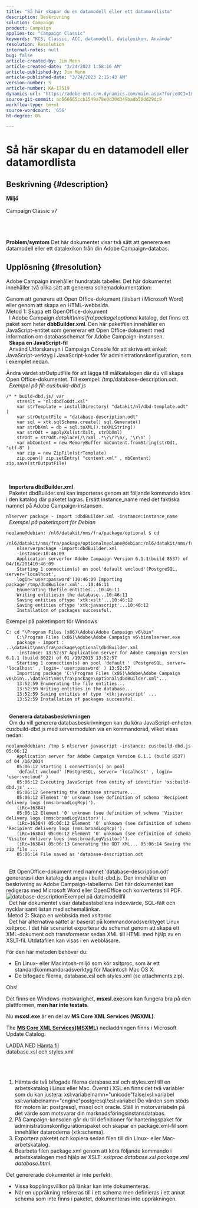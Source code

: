 ```yaml
---
title: "Så här skapar du en datamodell eller ett datamordlista"
description: Beskrivning
solution: Campaign
product: Campaign
applies-to: "Campaign Classic"
keywords: "KCS, Classic, ACC, datamodell, datalexikon, Använda"
resolution: Resolution
internal-notes: null
bug: false
article-created-by: Jim Menn
article-created-date: "3/24/2023 1:58:16 AM"
article-published-by: Jim Menn
article-published-date: "3/24/2023 2:15:43 AM"
version-number: 5
article-number: KA-17519
dynamics-url: "https://adobe-ent.crm.dynamics.com/main.aspx?forceUCI=1&pagetype=entityrecord&etn=knowledgearticle&id=42e0f551-e7c9-ed11-b597-6045bd0061cb"
source-git-commit: ac666665ccb1549a78e0d30d349badb50dd29dc9
workflow-type: tm+mt
source-wordcount: '656'
ht-degree: 0%

---
```


# Så här skapar du en datamodell eller datamordlista

## Beskrivning {#description}

<b>Miljö</b><br><br>Campaign Classic v7<br><br> <br><br><br><b>Problem/symtom</b>
Det här dokumentet visar två sätt att generera en datamodell eller ett datalexikon från din Adobe Campaign-databas.


## Upplösning {#resolution}


Adobe Campaign innehåller hundratals tabeller. Det här dokumentet innehåller två olika sätt att generera schemadokumentation:

Genom att generera ett Open Office-dokument (läsbart i Microsoft Word) eller genom att skapa en HTML-webbsida.
<br>Metod 1: Skapa ett OpenOffice-dokument<br> 
I Adobe Campaign *datakit\nms\fra\package\optional* katalog, det finns ett paket som heter <b>dbbBuilder.xml</b>. Den här paketfilen innehåller en JavaScript-entitet som genererar ett Open Office-dokument med information om databasschemat för Adobe Campaign-instansen.
<br> 
<b>Skapa en JavaScript-fil</b>
<br> 
Använd Utforskarvyn i Campaign Console för att skriva ett enkelt JavaScript-verktyg i JavaScript-koder för administrationskonfiguration, som i exemplet nedan.

Ändra värdet strOutputFile för att lägga till målkatalogen där du vill skapa Open Office-dokumentet. Till exempel: /tmp/database-description.odt.
<br> 
*Exempel på fil: cus:build-dbd.js*


```
/* * build-dbd.js/ var 
    strXslt = "nl:dbdToOdt.xsl" 
    var strTemplate = installDirectory( "datakit/nl/dbd-template.odt" ) 
    var strOutputFile = "database-description.odt" 
    var sql = xtk.sqlSchema.create() sql.Generate() 
    var strDbXml = db = sql.toXML().toXMLString() 
    var strOdt = applyXsl(strXslt, strDbXml) 
    strOdt = strOdt.replace(/\?xml .*\?\r?\n/, '\r\n' ) 
    var mbContent = new MemoryBuffer mbContent.fromString(strOdt, "utf-8" ) 
    var zip = new ZipFile(strTemplate) 
    zip.open() zip.setEntry( "content.xml" , mbContent) zip.save(strOutputFile)
```

<br> <br> 
<b>Importera dbdBuilder.xml</b>
<br> 
Paketet dbdBuilder.xml kan importeras genom att följande kommando körs i den katalog där paketet lagras. Ersätt instance_name med det faktiska namnet på Adobe Campaign-instansen.

`nlserver package - import :dbdBuilder.xml -instance:instance_name`
<br> 
*Exempel på paketimport för Debian*


```
neolane@debian: /nl6/datakit/nms/fra/package/optional $ cd 
    /nl6/datakit/nms/fra/package/optionalneolane@debian:/nl6/datakit/nms/fra/package/optional$ 
    nlserverpackage -import:dbdBuilder.xml 
    -instance:10:46:09 
    Application serverfor Adobe Campaign Version 6.1.1(build 8537) of 04/16/201410:46:09 
    Starting 1 connection(s) on pool'default vmcloud'(PostgreSQL, server='localhost', 
    login='user:password')10:46:09 Importing package'/tmp/dbdBuilder.xml'...10:46:11 
    Enumerating thefile entities...10:46:11 
    Writing entitiesin the database...10:46:11 
    Saving entities oftype 'xtk:xslt'...10:46:12 
    Saving entities oftype 'xtk:javascript'...10:46:12 
    Installation of packages successful.
```


Exempel på paketimport för Windows


```
C: cd "\Program Files (x86)\Adobe\Adobe Campaign v6\bin" 
    C:\Program Files (x86)\Adobe\Adobe Campaign v6\binnlserver.exe 
    package - import : ..\datakit\nms\fra\package\optional\dbdBuilder.xml 
    -instance: 13:52:57 Application server for Adobe Campaign Version 6.1.1 (build 8622) of 01 /19/2015 13:52:57 
    Starting 1 connection(s) on pool 'default ' (PostgreSQL, server= 'localhost' , login= 'user:password' ) 13:52:57
    Importing package 'C:\Program Files (x86)\Adobe\Adobe Campaign v6\bin\..\datakit\nms\fra\package\optional\dbdBuilder.xml'... 
    13:52:59 Enumerating the file entities... 
    13:52:59 Writing entities in the database... 
    13:52:59 Saving entities of type 'xtk:javascript' ... 
    13:52:59 Installation of packages successful.
```

<br> 
<b>Generera databasbeskrivningen</b>
<br> 
Om du vill generera databasbeskrivningen kan du köra JavaScript-enheten cus:build-dbd.js med servermodulen via en kommandorad, vilket visas nedan:


```
neolane@debian: /tmp $ nlserver javascript -instance: cus:build-dbd.js 05:06:12 
    Application server for Adobe Campaign Version 6.1.1 (build 8537) of 04 /16/2014 
    05:06:12 Starting 1 connection(s) on pool 
    'default vmcloud' (PostgreSQL, server= 'localhost' , login= 'user:vmcloud' ) 
    05:06:12 Executing JavaScript from entity of identifier 'xs:build-dbd.js' ... 
    05:06:12 Generating the database structure... 
    05:06:12 Element '0' unknown (see definition of schema 'Recipient delivery logs (nms:broadLogRcp)'). 
    (iRc=16384) 
    05:06:12 Element '0' unknown (see definition of schema 'Visitor delivery logs (nms:broadLogVisitor)'). 
    (iRc=16384) 05:06:12 Element '0' unknown (see definition of schema 'Recipient delivery logs (nms:broadLogRcp)'). 
    (iRc=16384) 05:06:12 Element '0' unknown (see definition of schema 'Visitor delivery logs (nms:broadLogVisitor)'). 
    (iRc=16384) 05:06:13 Generating the ODT XML... 05:06:14 Saving the zip file ... 
    05:06:14 File saved as 'database-description.odt
```

<br> 
Ett OpenOffice-dokument med namnet &#39;database-description.odt&#39; genereras i den katalog du angav i build-dbd.js. Den innehåller en beskrivning av Adobe Campaign-tabellerna. Det här dokumentet kan redigeras med Microsoft Word eller OpenOffice och konverteras till PDF.
![database-description](https://helpx.adobe.com/content/dam/help/en/campaign/kb/generate-data-model/jcr%3acontent/main-pars/image/database-description.gif "database-description")Exempel på datamodellfil<br> 
Det här dokumentet visar databastabellens indexvärde, SQL-fält och nycklar samt listan med schemalänkar.
<br> Metod 2: Skapa en webbsida med xsltproc<br> 
Det här alternativa sättet är baserat på kommandoradsverktyget Linux xsltproc. I det här scenariot exporterar du schemat genom att skapa ett XML-dokument och transformerar sedan XML till HTML med hjälp av en XSLT-fil. Utdatafilen kan visas i en webbläsare.

För den här metoden behöver du:

- En Linux- eller Macintosh-miljö som kör xsltproc, som är ett standardkommandoradsverktyg för Macintosh Mac OS X.
- De bifogade filerna, database.xsl och styles.xml (se attachments.zip).


Obs!

Det finns en Windows-motsvarighet, <b>msxsl.exe</b>som kan fungera bra på den plattformen, <b>men har inte testats</b>.

Nu <b>msxsl.exe</b> är en del av <b>MS Core XML Services (MSXML)</b>.

The <b>[MS Core XML Services](https://www.catalog.update.microsoft.com/Search.aspx?q=Microsoft%20Core%20XML%20Services%20%28MSXML%29%204.0)</b><b>[(MSXML)](https://www.catalog.update.microsoft.com/Search.aspx?q=Microsoft%20Core%20XML%20Services%20%28MSXML%29%204.0)</b> nedladdningen finns i Microsoft Update Catalog.



LADDA NED
[Hämta fil](https://helpx.adobe.com/content/dam/help/en/campaign/kb/generate-data-model/jcr:content/main-pars/download_123504941/attachments.zip "attachments.zip") <br>database.xsl och styles.xml<br> <br> <br> 
1. Hämta de två bifogade filerna database.xsl och styles.xml till en arbetskatalog i Linux eller Mac. Överst i XSL:en finns det två variabler som du kan justera: xsl:variabelnamn=&quot;unicode&quot;false/xsl:variabel xsl:variabelnamn=&quot;engine&quot;postgresql/xsl:variabel De värden som stöds för motorn är: postgresql, mssql och oracle. Ställ in motorvariabeln på det värde som motsvarar din marknadsföringsinstansdatabas.
2. På Campaign-konsolen går du till definitioner för hanteringspaket för administrationskonfigurationspaket och skapar en package.xml-fil som innehåller dataroderna (xtk:schema).
3. Exportera paketet och kopiera sedan filen till din Linux- eller Mac-arbetskatalog.
4. Bearbeta filen package.xml genom att köra följande kommando i arbetskatalogen med hjälp av XSLT: *xsltproc database.xsl package.xml database.html*.


Det genererade dokumentet är inte perfekt:

- Vissa kopplingsvillkor på länkar kan inte dokumenteras.
- När en uppräkning refereras till i ett schema men definieras i ett annat schema som inte finns i paketet, dokumenteras inte uppräkningen.

